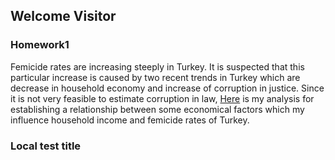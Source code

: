 ## Welcome Visitor

### Homework1
Femicide rates are increasing steeply in Turkey. It is suspected that this particular increase is caused by two recent trends in Turkey which are decrease in household economy and increase of corruption in justice. Since it is not very feasible to estimate corruption in law, [Here](https://github.com/Han-Droidd/ETM-Projects/blob/main/ETM58D%2C%20Femicides%20and%20The%20Economy.ipynb) is my analysis for establishing a relationship between some economical factors which my influence household income and femicide rates of Turkey.

### Local test title
